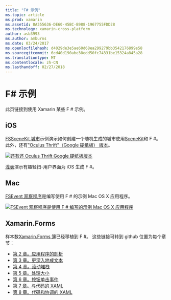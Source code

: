 ```yaml
---
title: "F# 示例"
ms.topic: article
ms.prod: xamarin
ms.assetid: 8A355636-DE60-45BC-B988-1967755FDD28
ms.technology: xamarin-cross-platform
author: asb3993
ms.author: amburns
ms.date: 03/24/2017
ms.openlocfilehash: d4029de3e5ae60d68ea299279bb3542176899e58
ms.sourcegitcommit: 6cd40d190abe38edd50fc74331be15324a845a28
ms.translationtype: MT
ms.contentlocale: zh-CN
ms.lasthandoff: 02/27/2018
---
```

# <a name="f-samples"></a>F# 示例

此页链接到使用 Xamarin 某些 F # 示例。

## <a name="ios"></a>iOS

[FSSceneKit 城市](https://developer.xamarin.com/samples/monotouch/ios8/FSSceneKit/)示例演示如何创建一个随机生成的城市使用[SceneKit](https://developer.xamarin.com/api/namespace/SceneKit/)和 F #。 此外，还有["Oculus Thrift"（Google 硬纸板） 版本](https://developer.xamarin.com/samples/monotouch/ios8/SceneKitFSharp/)。

[ ![](samples-images/fxscenekit-sml.png "还有还 Oculus Thrift Google 硬纸板版本")](samples-images/fxscenekit.png)

[浅表](https://github.com/dvdsgl/shallow)演示有趣轻扫-用户界面为 iOS 生成 F #。

## <a name="mac"></a>Mac

[FSEvent 观察程序](https://developer.xamarin.com/samples/mac/FSEvents/)是编写使用 F # 的示例 Mac OS X 应用程序。

[ ![](samples-images/fsevents-sml.png "FSEvent 观察程序是使用 F # 编写的示例 Mac OS X 应用程序")](samples-images/fsevents.png)

## <a name="xamarinforms"></a>Xamarin.Forms

样本数[Xamarin.Forms 簿](~/xamarin-forms/creating-mobile-apps-xamarin-forms/index.md)已经移植到 F #。 这些链接可转到 github 位置为每个章节：

- [第 2 章。应用程序的剖析](https://github.com/xamarin/xamarin-forms-book-samples/tree/master/Chapter02/FS)
- [第 3 章。更深入地成文本](https://github.com/xamarin/xamarin-forms-book-samples/tree/master/Chapter03/FS)
- [第 4 章。滚动堆栈](https://github.com/xamarin/xamarin-forms-book-samples/tree/master/Chapter04/FS)
- [第 5 章。处理大小](https://github.com/xamarin/xamarin-forms-book-samples/tree/master/Chapter05/FS)
- [第 6 章。按钮单击事件](https://github.com/xamarin/xamarin-forms-book-samples/tree/master/Chapter06/FS)
- [第 7 章。与代码的 XAML](https://github.com/xamarin/xamarin-forms-book-samples/tree/master/Chapter07/FS/CodePlusXaml)
- [第 8 章。代码和协调的 XAML](https://github.com/xamarin/xamarin-forms-book-samples/tree/master/Chapter08/FS/XamlKeypad)

